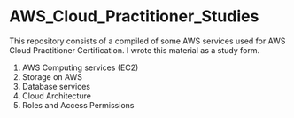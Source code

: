 # AWS_Cloud_Practitioner_Studies

This repository consists of a compiled of some AWS services used 
for AWS Cloud Practitioner Certification. I wrote this material as 
a study form. 

1. AWS Computing services (EC2)
2. Storage on AWS
3. Database services
4. Cloud Architecture
5. Roles and Access Permissions
